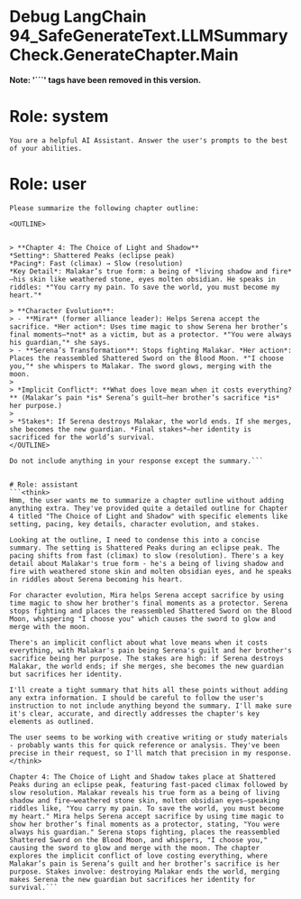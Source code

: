 # Debug LangChain 94_SafeGenerateText.LLMSummaryCheck.GenerateChapter.Main
**Note: '```' tags have been removed in this version.**



# Role: system
```You are a helpful AI Assistant. Answer the user's prompts to the best of your abilities.```


# Role: user
```
Please summarize the following chapter outline:

<OUTLINE>


> **Chapter 4: The Choice of Light and Shadow**  
*Setting*: Shattered Peaks (eclipse peak)  
*Pacing*: Fast (climax) → Slow (resolution)  
*Key Detail*: Malakar’s true form: a being of *living shadow and fire*—his skin like weathered stone, eyes molten obsidian. He speaks in riddles: *"You carry my pain. To save the world, you must become my heart."*  

> **Character Evolution**:  
> - **Mira** (former alliance leader): Helps Serena accept the sacrifice. *Her action*: Uses time magic to show Serena her brother’s final moments—*not* as a victim, but as a protector. *"You were always his guardian,"* she says.  
> - **Serena’s Transformation**: Stops fighting Malakar. *Her action*: Places the reassembled Shattered Sword on the Blood Moon. *"I choose you,"* she whispers to Malakar. The sword glows, merging with the moon.  
>   
> *Implicit Conflict*: **What does love mean when it costs everything?** (Malakar’s pain *is* Serena’s guilt—her brother’s sacrifice *is* her purpose.)  
>   
> *Stakes*: If Serena destroys Malakar, the world ends. If she merges, she becomes the new guardian. *Final stakes*—her identity is sacrificed for the world’s survival.
</OUTLINE>

Do not include anything in your response except the summary.```


# Role: assistant
```<think>
Hmm, the user wants me to summarize a chapter outline without adding anything extra. They've provided quite a detailed outline for Chapter 4 titled "The Choice of Light and Shadow" with specific elements like setting, pacing, key details, character evolution, and stakes.

Looking at the outline, I need to condense this into a concise summary. The setting is Shattered Peaks during an eclipse peak. The pacing shifts from fast (climax) to slow (resolution). There's a key detail about Malakar's true form - he's a being of living shadow and fire with weathered stone skin and molten obsidian eyes, and he speaks in riddles about Serena becoming his heart.

For character evolution, Mira helps Serena accept sacrifice by using time magic to show her brother's final moments as a protector. Serena stops fighting and places the reassembled Shattered Sword on the Blood Moon, whispering "I choose you" which causes the sword to glow and merge with the moon.

There's an implicit conflict about what love means when it costs everything, with Malakar's pain being Serena's guilt and her brother's sacrifice being her purpose. The stakes are high: if Serena destroys Malakar, the world ends; if she merges, she becomes the new guardian but sacrifices her identity.

I'll create a tight summary that hits all these points without adding any extra information. I should be careful to follow the user's instruction to not include anything beyond the summary. I'll make sure it's clear, accurate, and directly addresses the chapter's key elements as outlined.

The user seems to be working with creative writing or study materials - probably wants this for quick reference or analysis. They've been precise in their request, so I'll match that precision in my response.
</think>

Chapter 4: The Choice of Light and Shadow takes place at Shattered Peaks during an eclipse peak, featuring fast-paced climax followed by slow resolution. Malakar reveals his true form as a being of living shadow and fire—weathered stone skin, molten obsidian eyes—speaking riddles like, "You carry my pain. To save the world, you must become my heart." Mira helps Serena accept sacrifice by using time magic to show her brother’s final moments as a protector, stating, "You were always his guardian." Serena stops fighting, places the reassembled Shattered Sword on the Blood Moon, and whispers, "I choose you," causing the sword to glow and merge with the moon. The chapter explores the implicit conflict of love costing everything, where Malakar’s pain is Serena’s guilt and her brother’s sacrifice is her purpose. Stakes involve: destroying Malakar ends the world, merging makes Serena the new guardian but sacrifices her identity for survival.```